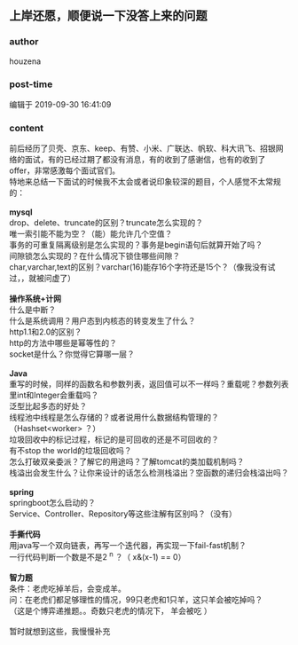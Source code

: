 ## 上岸还愿，顺便说一下没答上来的问题
### author 
houzena
### post-time 

编辑于  2019-09-30 16:41:09
### content 
<div class="post-topic-des nc-post-content">
 <div>
  前后经历了贝壳、京东、keep、有赞、小米、广联达、帆软、科大讯飞、招银网络的面试，有的已经过期了都没有消息，有的收到了感谢信，也有的收到了offer，非常感激每个面试官们。
 </div>
 <div>
  特地来总结一下面试的时候我不太会或者说印象较深的题目，个人感觉不太常规的：
 </div>
 <div>
  <br/>
 </div>
 <div>
  <strong>
   mysql
  </strong>
 </div>
 <div>
  drop、delete、truncate的区别？truncate怎么实现的？
 </div>
 <div>
  唯一索引能不能为空？（能）能允许几个空值？
 </div>
 <div>
  事务的可重复隔离级别是怎么实现的？事务是begin语句后就算开始了吗？
 </div>
 <div>
  间隙锁怎么实现的？在什么情况下锁住哪些间隙？
 </div>
 <div>
  char,varchar,text的区别？varchar(16)能存16个字符还是15个？（像我没有试过，，就被问虚了）
 </div>
 <div>
  <br/>
 </div>
 <div>
  <span>
  </span>
  <strong>
   操作系统+计网
  </strong>
  <span>
  </span>
 </div>
 <div>
  什么是中断？
  <br/>
 </div>
 <div>
  什么是系统调用？用户态到内核态的转变发生了什么？
 </div>
 <div>
  http1.1和2.0的区别？
 </div>
 <div>
  http的方法中哪些是幂等性的？
 </div>
 <div>
  socket是什么？你觉得它算哪一层？
 </div>
 <div>
  <br/>
 </div>
 <div>
  <strong>
   Java
  </strong>
 </div>
 <div>
  重写的时候，同样的函数名和参数列表，返回值可以不一样吗？重载呢？参数列表里int和Integer会重载吗？
 </div>
 <div>
  泛型比起多态的好处？
 </div>
 <div>
  线程池中线程是怎么存储的？或者说用什么数据结构管理的？（Hashset&lt;worker&gt; ？）
 </div>
 <div>
  垃圾回收中的标记过程，标记的是可回收的还是不可回收的？
 </div>
 <div>
  有不stop the world的垃圾回收吗？
 </div>
 <div>
  怎么打破双亲委派？了解它的用途吗？了解tomcat的类加载机制吗？
 </div>
 <div>
  栈溢出会发生什么？让你来设计的话怎么检测栈溢出？空函数的递归会栈溢出吗？
 </div>
 <div>
  <br/>
 </div>
 <div>
  <strong>
   spring
  </strong>
 </div>
 <div>
  <span>
   springboot怎么启动的？
  </span>
 </div>
 <div>
  <span>
  </span>
  Service、Controller、Repository等这些注解有区别吗？（没有）
  <br/>
 </div>
 <div>
  <br/>
 </div>
 <div>
  <strong>
   手撕代码
  </strong>
 </div>
 <div>
  用java写一个双向链表，再写一个迭代器，再实现一下fail-fast机制？
 </div>
 <div>
  一行代码判断一个数是不是2
  <sup>
   n
  </sup>
  ？（ x&amp;(x-1) == 0）
 </div>
 <div>
  <br/>
 </div>
 <div>
  <strong>
   智力题
  </strong>
 </div>
 <div>
  条件：老虎吃掉羊后，会变成羊。
 </div>
 <div>
  问：在老虎们都足够理性的情况，99只老虎和1只羊，这只羊会被吃掉吗？
 </div>
 <div>
  （这是个博弈递推题。。奇数只老虎的情况下，
  <span>
   羊会被吃
  </span>
  ）
 </div>
 <div>
  <br/>
 </div>
 <div>
  暂时就想到这些，我慢慢补充
 </div>
 <div>
  <br/>
 </div>
 <div>
  <br/>
 </div>
 <div>
  <br/>
 </div>
 <div>
  <br/>
 </div>
 <div>
  <br/>
 </div>
 <div>
  <br/>
 </div>
 <div>
  <br/>
 </div>
 <div>
  <br/>
 </div>
</div>
